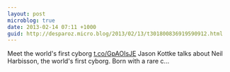 ```yaml
---
layout: post
microblog: true
date: 2013-02-14 07:11 +1000
guid: http://desparoz.micro.blog/2013/02/13/t301800836919590912.html
---
```

Meet the world's first cyborg [t.co/GpAOIsJE](http://t.co/GpAOIsJE) Jason Kottke talks about Neil Harbisson, the world's first cyborg. Born with a rare c...
